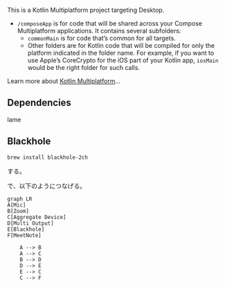 This is a Kotlin Multiplatform project targeting Desktop.

* `/composeApp` is for code that will be shared across your Compose Multiplatform applications.
  It contains several subfolders:
  - `commonMain` is for code that’s common for all targets.
  - Other folders are for Kotlin code that will be compiled for only the platform indicated in the folder name.
    For example, if you want to use Apple’s CoreCrypto for the iOS part of your Kotlin app,
    `iosMain` would be the right folder for such calls.


Learn more about [Kotlin Multiplatform](https://www.jetbrains.com/help/kotlin-multiplatform-dev/get-started.html)…

## Dependencies

  lame
  
## Blackhole

    brew install blackhole-2ch

する。

で、以下のようにつなげる。

```mermaid
graph LR
A[Mic]
B[Zoom]
C[Aggregate Device]
D[Multi Output]
E[Blackhole]
F[MeetNote]

    A --> B
    A --> C
    B --> D
    D --> E
    E --> C
    C --> F
```

